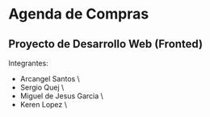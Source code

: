 # Agenda de Compras

## Proyecto de Desarrollo Web (Fronted)

Integrantes:

- Arcangel Santos \
- Sergio Quej \
- Miguel de Jesus Garcia \
- Keren Lopez \